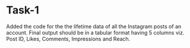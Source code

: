 # Task-1

Added the code for the the lifetime data of all the Instagram posts of an account. Final output should be in a tabular format having 5 columns viz. Post ID, Likes, Comments, Impressions and Reach.
